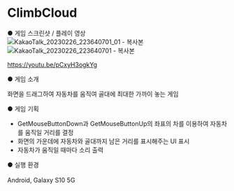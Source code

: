 # ClimbCloud

● 게임 스크린샷 / 플레이 영상<br>
![KakaoTalk_20230226_223640701_01 - 복사본](https://user-images.githubusercontent.com/112921582/221415275-6424fda8-9bd3-4dbe-9f51-69054af87f1d.jpg)                                                    ![KakaoTalk_20230226_223640701 - 복사본](https://user-images.githubusercontent.com/112921582/221415277-ccd5a60d-03b7-4636-a497-1a2895c1cdc8.jpg)



https://youtu.be/pCxyH3ogkYg<br>

● 게임 소개<br>

화면을 드래그하여 자동차를 움직여 골대에 최대한 가까이 놓는 게임<br>

● 게임 기획

- GetMouseButtonDown과 GetMouseButtonUp의 좌표의 차를 이용하여 자동차를 움직일 거리를 결정
- 화면의 가운데에 자동차와 골대까지 남은 거리를 표시해주는 UI 표시
- 자동차가 움직일 때마다 소리 출력


● 실행 환경<br><br>
Android, Galaxy S10 5G<br>
